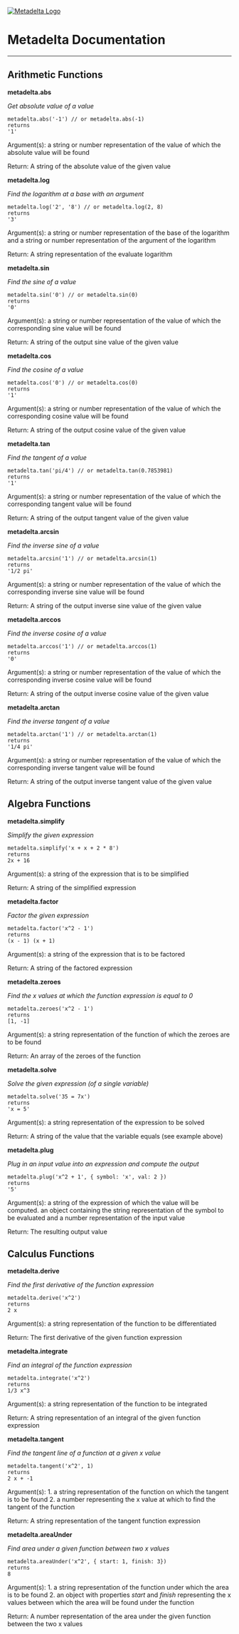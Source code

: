 [![Metadelta Logo](http://aunyks.com/metadelta/assets/metadelta-logo-transparent.png)](https://aunyks.com/metadelta)
# Metadelta Documentation
______________________________________________  
## Arithmetic Functions
**metadelta.abs**

*Get absolute value of a value*
```
metadelta.abs('-1') // or metadelta.abs(-1)
returns
'1'
```
Argument(s): a string or number representation of the value of which the absolute value will be found

Return: A string of the absolute value of the given value  

**metadelta.log**

*Find the logarithm at a base with an argument*
```
metadelta.log('2', '8') // or metadelta.log(2, 8)
returns
'3'
```
Argument(s): a string or number representation of the base of the logarithm and a string or number representation of the argument of the logarithm

Return: A string representation of the evaluate logarithm

**metadelta.sin**

*Find the sine of a value*
```
metadelta.sin('0') // or metadelta.sin(0)
returns
'0'
```
Argument(s): a string or number representation of the value of which the corresponding sine value will be found

Return: A string of the output sine value of the given value  

**metadelta.cos**

*Find the cosine of a value*
```
metadelta.cos('0') // or metadelta.cos(0)
returns
'1'
```
Argument(s): a string or number representation of the value of which the corresponding cosine value will be found

Return: A string of the output cosine value of the given value  

**metadelta.tan**

*Find the tangent of a value*
```
metadelta.tan('pi/4') // or metadelta.tan(0.7853981)
returns
'1'
```
Argument(s): a string or number representation of the value of which the corresponding tangent value will be found

Return: A string of the output tangent value of the given value  

**metadelta.arcsin**

*Find the inverse sine of a value*
```
metadelta.arcsin('1') // or metadelta.arcsin(1)
returns
'1/2 pi'
```
Argument(s): a string or number representation of the value of which the corresponding inverse sine value will be found

Return: A string of the output inverse sine value of the given value  

**metadelta.arccos**

*Find the inverse cosine of a value*
```
metadelta.arccos('1') // or metadelta.arccos(1)
returns
'0'
```
Argument(s): a string or number representation of the value of which the corresponding inverse cosine value will be found

Return: A string of the output inverse cosine value of the given value  

**metadelta.arctan**

*Find the inverse tangent of a value*
```
metadelta.arctan('1') // or metadelta.arctan(1)
returns
'1/4 pi'
```
Argument(s): a string or number representation of the value of which the corresponding inverse tangent value will be found

Return: A string of the output inverse tangent value of the given value  

## Algebra Functions

**metadelta.simplify**

*Simplify the given expression*
```
metadelta.simplify('x + x + 2 * 8')
returns
2x + 16
```
Argument(s): a string of the expression that is to be simplified

Return: A string of the simplified expression  

**metadelta.factor**

*Factor the given expression*
```
metadelta.factor('x^2 - 1')
returns
(x - 1) (x + 1)
```
Argument(s): a string of the expression that is to be factored

Return: A string of the factored expression  

**metadelta.zeroes**

*Find the x values at which the function expression is equal to 0*
```
metadelta.zeroes('x^2 - 1')
returns
[1, -1]
```
Argument(s): a string representation of the function of which the zeroes are to be found

Return: An array of the zeroes of the function  

**metadelta.solve**

*Solve the given expression (of a single variable)*
```
metadelta.solve('35 = 7x')
returns
'x = 5'
```
Argument(s): a string representation of the expression to be solved

Return: A string of the value that the variable equals (see example above)  

**metadelta.plug**

*Plug in an input value into an expression and compute the output*
```
metadelta.plug('x^2 + 1', { symbol: 'x', val: 2 })
returns
'5'
```
Argument(s): a string of the expression of which the value will be computed. an object containing the string representation of the symbol to be evaluated and a number representation of the input value

Return: The resulting output value 



## Calculus Functions

**metadelta.derive**

*Find the first derivative of the function expression*
```
metadelta.derive('x^2')
returns
2 x
```
Argument(s): a string representation of the function to be differentiated

Return: The first derivative of the given function expression  

**metadelta.integrate**

*Find an integral of the function expression*
```
metadelta.integrate('x^2')
returns
1/3 x^3
```
Argument(s): a string representation of the function to be integrated

Return: A string representation of an integral of the given function expression  

**metadelta.tangent**

*Find the tangent line of a function at a given x value*
```
metadelta.tangent('x^2', 1)
returns
2 x + -1
```
Argument(s): 1. a string representation of the function on which the tangent is to be found 2. a number representing the x value at which to find the tangent of the function

Return: A string representation of the tangent function expression  

**metadelta.areaUnder**

*Find area under a given function between two x values*
```
metadelta.areaUnder('x^2', { start: 1, finish: 3})
returns
8
```
Argument(s): 1. a string representation of the function under which the area is to be found 2. an object with properties *start* and *finish* representing the x values between which the area will be found under the function

Return: A number representation of the area under the given function between the two x values  

